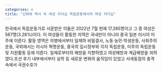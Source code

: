 ```yaml
---
categories: e
title: "신화와 역사 속 여성 리더십 독립운동에서의 여성 리더십"
---
```

한국에서 독립운동가로 서훈받은 이들은 2022년 7월 현재 17,285명이고 그 중 여성은 567명(3.28%)이다. 이 여성들이 활동한 지역은 국내만이 아니라 중국 일본 러시아 미주에 이른다. 활동 영역은 의병에서부터 일제하 비밀결사, 노동·농민·학생운동, 사회주의 운동, 국외에서는 러시아 혁명운동, 중국의 임시정부와 각지 독립운동, 미주의 독립운동 및 지원활동 등에 이른다. 일제로부터의 해방을 지향하였고 여성해방과 계급해방을 꾀하였다.조선 후기 내부에서부터 실학 등 새로운 변화의 움직임이 있었고 서세동점의 충격 속에서 국권수호가